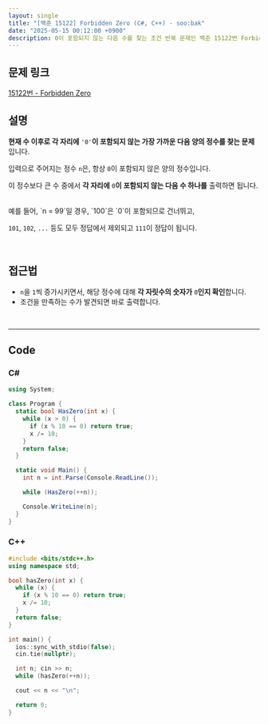 ```yaml
---
layout: single
title: "[백준 15122] Forbidden Zero (C#, C++) - soo:bak"
date: "2025-05-15 00:12:00 +0900"
description: 0이 포함되지 않는 다음 수를 찾는 조건 반복 문제인 백준 15122번 Forbidden Zero 문제의 C# 및 C++ 풀이 및 해설
---
```


## 문제 링크
[15122번 - Forbidden Zero](https://www.acmicpc.net/problem/15122)

## 설명
**현재 수 이후로 각 자리에** `'0'`**이 포함되지 않는 가장 가까운 다음 양의 정수를 찾는 문제**입니다.

입력으로 주어지는 정수 `n`은, 항상 `0`이 포함되지 않은 양의 정수입니다.

이 정수보다 큰 수 중에서 **각 자리에** `0`**이 포함되지 않는 다음 수 하나를** 출력하면 됩니다.

<br>
예를 들어, `n = 99`일 경우, `100`은 `0`이 포함되므로 건너뛰고,

`101`, `102`, `...` 등도 모두 정답에서 제외되고 `111`이 정답이 됩니다.

<br>

## 접근법

- `n`을 `1`씩 증가시키면서, 해당 정수에 대해 **각 자릿수의 숫자가** `0`**인지 확인**합니다.
- 조건을 만족하는 수가 발견되면 바로 출력합니다.

<br>

---

## Code

### C#

```csharp
using System;

class Program {
  static bool HasZero(int x) {
    while (x > 0) {
      if (x % 10 == 0) return true;
      x /= 10;
    }
    return false;
  }

  static void Main() {
    int n = int.Parse(Console.ReadLine());

    while (HasZero(++n));

    Console.WriteLine(n);
  }
}
```

### C++

```cpp
#include <bits/stdc++.h>
using namespace std;

bool hasZero(int x) {
  while (x) {
    if (x % 10 == 0) return true;
    x /= 10;
  }
  return false;
}

int main() {
  ios::sync_with_stdio(false);
  cin.tie(nullptr);

  int n; cin >> n;
  while (hasZero(++n));

  cout << n << "\n";

  return 0;
}
```
